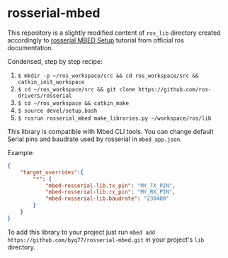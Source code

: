 # rosserial-mbed

This repository is a slightly modified content of `ros_lib` directory created accordingly to [rosserial MBED Setup](http://wiki.ros.org/rosserial_mbed/Tutorials/rosserial_mbed%20Setup) tutorial from official ros documentation.

Condensed, step by step recipe:
1. `$ mkdir -p ~/ros_workspace/src && cd ros_workspace/src && catkin_init_workspace`
2. `$ cd ~/ros_workspace/src && git clone https://github.com/ros-drivers/rosserial`
3. `$ cd ~/ros_workspace && catkin_make` 
4. `$ source devel/setup.bash`
5. `$ rosrun rosserial_mbed make_libraries.py ~/workspace/ros/lib`

This library is compatible with Mbed CLI tools. You can change default Serial pins and baudrate used by rosserial in `mbed_app.json`. 

Example:

```json
{
    "target_overrides":{
        "*": {
            "mbed-rosserial-lib.tx_pin": "MY_TX_PIN",
            "mbed-rosserial-lib.rx_pin": "MY_RX_PIN",
            "mbed-rosserial-lib.baudrate": "230400"
        }
    }
}
```

To add this library to your project just run `mbed add https://github.com/byq77/rosserial-mbed.git` in your project's `lib` directory.



